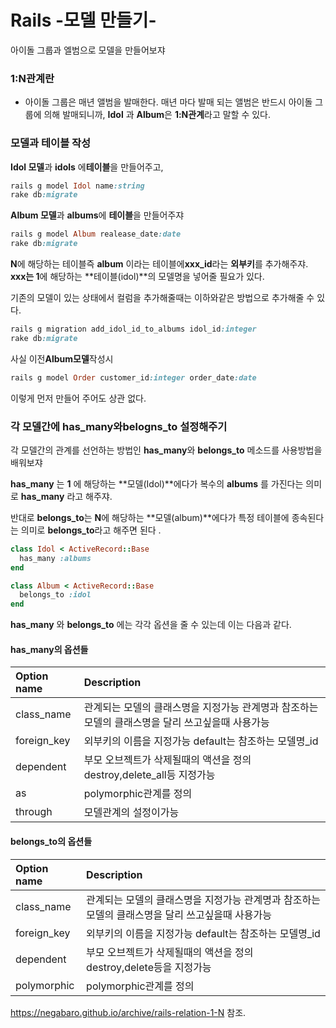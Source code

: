 # Rails -모델 만들기-

아이돌 그룹과 엘범으로 모델을 만들어보쟈



### 1:N관계란

* 아이돌 그룹은 매년 앨범을 발매한다. 매년 마다 발매 되는 앨범은 반드시 아이돌 그룹에 의해 발매되니까, **Idol** 과 **Album**은 **1:N관계**라고 말할 수 있다.



### 모델과 테이블 작성

**Idol 모델**과 **idols** 에**테이블**을 만들어주고,

```ruby
rails g model Idol name:string
rake db:migrate
```

**Album 모델**과 **albums**에 **테이블**을 만들어주쟈

```ruby
rails g model Album realease_date:date
rake db:migrate
```



**N**에 해당하는 테이블즉 **album** 이라는 테이블에**xxx_id**라는 **외부키**를 추가해주쟈. **xxx는 1**에 해당하는 **테이블(idol)**의 모델명을 넣어줄 필요가 있다.



기존의 모델이 있는 상태에서 컬럼을 추가해줄때는 이하와같은 방법으로 추가해줄 수 있다.

```ruby
rails g migration add_idol_id_to_albums idol_id:integer
rake db:migrate
```

사실 이전**Album모델**작성시

```ruby
rails g model Order customer_id:integer order_date:date
```

이렇게 먼저 만들어 주어도 상관 없다.



### 각 모델간에 has_many와belogns_to 설정해주기

각 모델간의 관계를 선언하는 방법인 **has_many**와 **belongs_to** 메소드를 사용방법을 배워보쟈

**has_many** 는 **1** 에 해당하는 **모델(Idol)**에다가 복수의 **albums** 를 가진다는 의미로 **has_many** 라고 해주쟈.

 반대로 **belongs_to**는 **N**에 해당하는 **모델(album)**에다가 특정 테이블에 종속된다는 의미로 **belongs_to**라고 해주면 된다 .



```ruby
class Idol < ActiveRecord::Base
  has_many :albums
end
```

```ruby
class Album < ActiveRecord::Base
  belongs_to :idol
end
```



**has_many** 와 **belongs_to** 에는 각각 옵션을 줄 수 있는데 이는 다음과 같다.



#### has_many의 옵션들

| Option name | Description                                                  |
| :---------- | :----------------------------------------------------------- |
| class_name  | 관계되는 모델의 클래스명을 지정가능 관계명과 참조하는 모델의 클래스명을 달리 쓰고싶을때 사용가능 |
| foreign_key | 외부키의 이름을 지정가능 default는 참조하는 모델명_id        |
| dependent   | 부모 오브젝트가 삭제될때의 액션을 정의 destroy,delete_all등 지정가능 |
| as          | polymorphic관계를 정의                                       |
| through     | 모델관계의 설정이가능                                        |



#### belongs_to의 옵션들

| Option name | Description                                                  |
| :---------- | :----------------------------------------------------------- |
| class_name  | 관계되는 모델의 클래스명을 지정가능 관계명과 참조하는 모델의 클래스명을 달리 쓰고싶을때 사용가능 |
| foreign_key | 외부키의 이름을 지정가능 default는 참조하는 모델명_id        |
| dependent   | 부모 오브젝트가 삭제될때의 액션을 정의 destroy,delete등을 지정가능 |
| polymorphic | polymorphic관계를 정의                                       |



https://negabaro.github.io/archive/rails-relation-1-N 참조.
